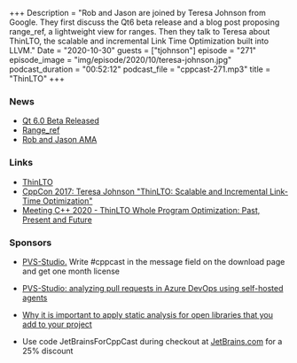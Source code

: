 +++
Description = "Rob and Jason are joined by Teresa Johnson from Google. They first discuss the Qt6 beta release and a blog post proposing range_ref, a lightweight view for ranges. Then they talk to Teresa about ThinLTO, the scalable and incremental Link Time Optimization built into LLVM."
Date = "2020-10-30"
guests = ["tjohnson"]
episode = "271"
episode_image = "img/episode/2020/10/teresa-johnson.jpg"
podcast_duration = "00:52:12"
podcast_file = "cppcast-271.mp3"
title = "ThinLTO"
+++

### News ###

 - [Qt 6.0 Beta Released](https://www.qt.io/blog/qt-6.0-beta-released)
 - [Range_ref](https://artificial-mind.net/blog/2020/10/24/range_ref)
 - [Rob and Jason AMA](https://meetingcpp.com/meetingcpp/news/items/Jason-Turner-and-Rob-Irving-join-Meeting-Cpp-2020-for-an-shared-AMA.html)

### Links ###

 - [ThinLTO](https://clang.llvm.org/docs/ThinLTO.html)
 - [CppCon 2017: Teresa Johnson "ThinLTO: Scalable and Incremental Link-Time Optimization"](https://www.youtube.com/watch?v=p9nH2vZ2mNo)
 - [Meeting C++ 2020 - ThinLTO Whole Program Optimization: Past, Present and Future](https://meetingcpp.com/mcpp/schedule/talkview.php?tid=81)

### Sponsors ###

- [PVS-Studio.](https://www.viva64.com/pvs-download-cppcast-t) Write #cppcast in the message field on the download page and get one month license
- [PVS-Studio: analyzing pull requests in Azure DevOps using self-hosted agents ](https://www.viva64.com/pvs-azure-devops)
- [Why it is important to apply static analysis for open libraries that you add to your project](https://www.viva64.com/pvs-open-libraries)

- Use code JetBrainsForCppCast during checkout at [JetBrains.com](http://www.jetbrains.com/) for a 25% discount